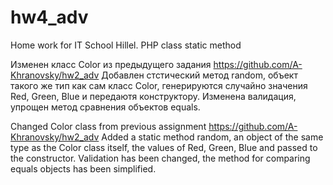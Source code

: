 # hw4_adv
Home work for IT School Hillel. PHP class static method

Изменен класс Color из предыдущего задания https://github.com/A-Khranovsky/hw2_adv
Добавлен стстический метод random, объект такого же тип как сам класс Color, генерируются случайно значения Red, Green, Blue и
передаютя конструктору.
Изменена валидация, упрощен метод сравнения объектов equals.

Changed Color class from previous assignment https://github.com/A-Khranovsky/hw2_adv
Added a static method random, an object of the same type as the Color class itself, the values of Red, Green, Blue and
passed to the constructor.
Validation has been changed, the method for comparing equals objects has been simplified.
